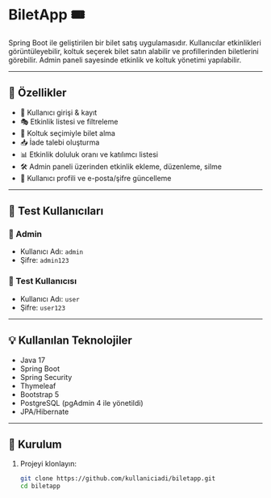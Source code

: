 # BiletApp 🎟️

Spring Boot ile geliştirilen bir bilet satış uygulamasıdır. Kullanıcılar etkinlikleri görüntüleyebilir, koltuk seçerek bilet satın alabilir ve profillerinden biletlerini görebilir. Admin paneli sayesinde etkinlik ve koltuk yönetimi yapılabilir.

---

## 🚀 Özellikler

- 🔐 Kullanıcı girişi & kayıt
- 🎭 Etkinlik listesi ve filtreleme
- 🎫 Koltuk seçimiyle bilet alma
- 📥 İade talebi oluşturma
- 📊 Etkinlik doluluk oranı ve katılımcı listesi
- 🛠️ Admin paneli üzerinden etkinlik ekleme, düzenleme, silme
- 👤 Kullanıcı profili ve e-posta/şifre güncelleme

---

## 🧪 Test Kullanıcıları

### 👤 Admin
- Kullanıcı Adı: `admin`
- Şifre: `admin123`

### 👤 Test Kullanıcısı
- Kullanıcı Adı: `user`
- Şifre: `user123`

---

## 💡 Kullanılan Teknolojiler

- Java 17
- Spring Boot
- Spring Security
- Thymeleaf
- Bootstrap 5
- PostgreSQL (pgAdmin 4 ile yönetildi)
- JPA/Hibernate

---

## 🔧 Kurulum

1. Projeyi klonlayın:
   ```bash
   git clone https://github.com/kullaniciadi/biletapp.git
   cd biletapp

